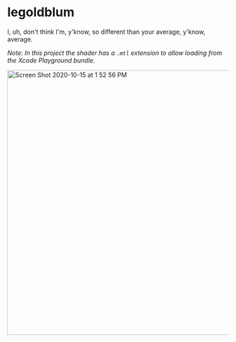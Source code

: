 # legoldblum
I, uh, don't think I'm, y'know, so different than your average, y'know, average.

_Note: In this project the shader has a `.mtl` extension to allow loading from the Xcode Playground bundle._

<img width="602" alt="Screen Shot 2020-10-15 at 1 52 56 PM" src="https://user-images.githubusercontent.com/641197/96295195-57609c80-0fa2-11eb-8351-230dc91b33ef.png">
